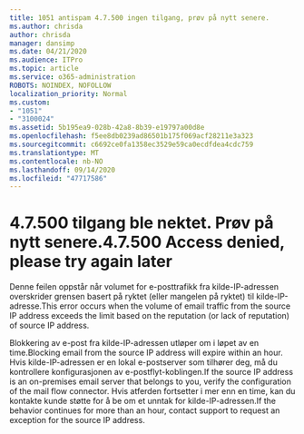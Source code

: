 ```yaml
---
title: 1051 antispam 4.7.500 ingen tilgang, prøv på nytt senere.
ms.author: chrisda
author: chrisda
manager: dansimp
ms.date: 04/21/2020
ms.audience: ITPro
ms.topic: article
ms.service: o365-administration
ROBOTS: NOINDEX, NOFOLLOW
localization_priority: Normal
ms.custom:
- "1051"
- "3100024"
ms.assetid: 5b195ea9-028b-42a8-8b39-e19797a00d8e
ms.openlocfilehash: f5ee8db0239ad86501b175f069acf28211e3a323
ms.sourcegitcommit: c6692ce0fa1358ec3529e59ca0ecdfdea4cdc759
ms.translationtype: MT
ms.contentlocale: nb-NO
ms.lasthandoff: 09/14/2020
ms.locfileid: "47717586"
---
```

# <a name="47500-access-denied-please-try-again-later"></a><span data-ttu-id="c437d-102">4.7.500 tilgang ble nektet. Prøv på nytt senere.</span><span class="sxs-lookup"><span data-stu-id="c437d-102">4.7.500 Access denied, please try again later</span></span>

<span data-ttu-id="c437d-103">Denne feilen oppstår når volumet for e-posttrafikk fra kilde-IP-adressen overskrider grensen basert på ryktet (eller mangelen på ryktet) til kilde-IP-adresse.</span><span class="sxs-lookup"><span data-stu-id="c437d-103">This error occurs when the volume of email traffic from the source IP address exceeds the limit based on the reputation (or lack of reputation) of source IP address.</span></span>

<span data-ttu-id="c437d-104">Blokkering av e-post fra kilde-IP-adressen utløper om i løpet av en time.</span><span class="sxs-lookup"><span data-stu-id="c437d-104">Blocking email from the source IP address will expire within an hour.</span></span> <span data-ttu-id="c437d-105">Hvis kilde-IP-adressen er en lokal e-postserver som tilhører deg, må du kontrollere konfigurasjonen av e-postflyt-koblingen.</span><span class="sxs-lookup"><span data-stu-id="c437d-105">If the source IP address is an on-premises email server that belongs to you, verify the configuration of the mail flow connector.</span></span> <span data-ttu-id="c437d-106">Hvis atferden fortsetter i mer enn en time, kan du kontakte kunde støtte for å be om et unntak for kilde-IP-adressen.</span><span class="sxs-lookup"><span data-stu-id="c437d-106">If the behavior continues for more than an hour, contact support to request an exception for the source IP address.</span></span>
